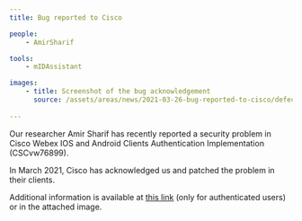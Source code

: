 ```yaml
---
title: Bug reported to Cisco

people:
    - AmirSharif

tools:
    - mIDAssistant

images:
    - title: Screenshot of the bug acknowledgement
      source: /assets/areas/news/2021-03-26-bug-reported-to-cisco/defect_CSCvw76899.png
     
---
```


Our researcher Amir Sharif has recently reported a security problem in Cisco Webex IOS and Android Clients Authentication Implementation (CSCvw76899).

In March 2021, Cisco has acknowledged us and patched the problem in their clients.

Additional information is available at [this link](https://bst.cloudapps.cisco.com/bugsearch/bug/CSCvw76899) (only for authenticated users) or in the attached image.